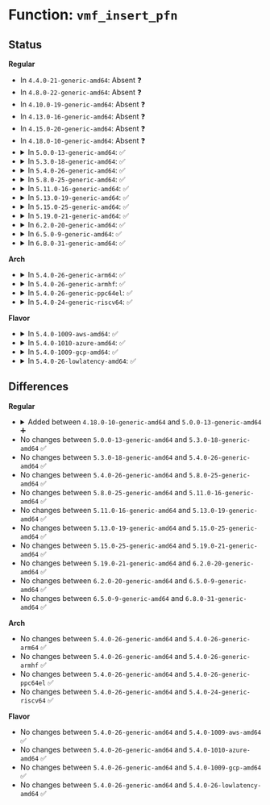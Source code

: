 # Function: <code>vmf_insert_pfn</code>

## Status
<b>Regular</b>
<ul>
<li>
In <code>4.4.0-21-generic-amd64</code>: Absent ❓
</li>
<li>
In <code>4.8.0-22-generic-amd64</code>: Absent ❓
</li>
<li>
In <code>4.10.0-19-generic-amd64</code>: Absent ❓
</li>
<li>
In <code>4.13.0-16-generic-amd64</code>: Absent ❓
</li>
<li>
In <code>4.15.0-20-generic-amd64</code>: Absent ❓
</li>
<li>
In <code>4.18.0-10-generic-amd64</code>: Absent ❓
</li>
<li>
<details>
<summary>In <code>5.0.0-13-generic-amd64</code>: ✅</summary>

```c
vm_fault_t vmf_insert_pfn(struct vm_area_struct * vma, long unsigned int addr, long unsigned int pfn)
```

```json
{
  "name": "vmf_insert_pfn",
  "collision_type": "Unique Global",
  "inline_type": "No",
  "funcs": [
    {
      "addr": 18446744071581222272,
      "name": "vmf_insert_pfn",
      "external": true,
      "loc": "mm/memory.c:1643",
      "file": "mm/memory.c",
      "inline": "seen, unknown",
      "caller_inline": [],
      "caller_func": [
        "arch/x86/entry/vdso/vma.c:vvar_fault",
        "arch/x86/entry/vdso/vma.c:vvar_fault"
      ]
    }
  ],
  "symbols": [
    {
      "addr": 18446744071581222272,
      "name": "vmf_insert_pfn",
      "section": ".text",
      "bind": "STB_GLOBAL",
      "size": 20
    }
  ]
}
```
</details>
</li>
<li>
<details>
<summary>In <code>5.3.0-18-generic-amd64</code>: ✅</summary>

```c
vm_fault_t vmf_insert_pfn(struct vm_area_struct * vma, long unsigned int addr, long unsigned int pfn)
```

```json
{
  "name": "vmf_insert_pfn",
  "collision_type": "Unique Global",
  "inline_type": "No",
  "funcs": [
    {
      "addr": 18446744071581295936,
      "name": "vmf_insert_pfn",
      "external": true,
      "loc": "mm/memory.c:1696",
      "file": "mm/memory.c",
      "inline": "seen, unknown",
      "caller_inline": [],
      "caller_func": [
        "arch/x86/entry/vdso/vma.c:vvar_fault",
        "arch/x86/entry/vdso/vma.c:vvar_fault"
      ]
    }
  ],
  "symbols": [
    {
      "addr": 18446744071581295936,
      "name": "vmf_insert_pfn",
      "section": ".text",
      "bind": "STB_GLOBAL",
      "size": 20
    }
  ]
}
```
</details>
</li>
<li>
<details>
<summary>In <code>5.4.0-26-generic-amd64</code>: ✅</summary>

```c
vm_fault_t vmf_insert_pfn(struct vm_area_struct * vma, long unsigned int addr, long unsigned int pfn)
```

```json
{
  "name": "vmf_insert_pfn",
  "collision_type": "Unique Global",
  "inline_type": "No",
  "funcs": [
    {
      "addr": 18446744071581354704,
      "name": "vmf_insert_pfn",
      "external": true,
      "loc": "mm/memory.c:1701",
      "file": "mm/memory.c",
      "inline": "seen, unknown",
      "caller_inline": [],
      "caller_func": [
        "arch/x86/entry/vdso/vma.c:vvar_fault",
        "arch/x86/entry/vdso/vma.c:vvar_fault"
      ]
    }
  ],
  "symbols": [
    {
      "addr": 18446744071581354704,
      "name": "vmf_insert_pfn",
      "section": ".text",
      "bind": "STB_GLOBAL",
      "size": 20
    }
  ]
}
```
</details>
</li>
<li>
<details>
<summary>In <code>5.8.0-25-generic-amd64</code>: ✅</summary>

```c
vm_fault_t vmf_insert_pfn(struct vm_area_struct * vma, long unsigned int addr, long unsigned int pfn)
```

```json
{
  "name": "vmf_insert_pfn",
  "collision_type": "Unique Global",
  "inline_type": "No",
  "funcs": [
    {
      "addr": 18446744071581543760,
      "name": "vmf_insert_pfn",
      "external": true,
      "loc": "mm/memory.c:1867",
      "file": "mm/memory.c",
      "inline": "seen, unknown",
      "caller_inline": [],
      "caller_func": [
        "arch/x86/entry/vdso/vma.c:vvar_fault",
        "arch/x86/entry/vdso/vma.c:vvar_fault",
        "arch/x86/entry/vdso/vma.c:vvar_fault",
        "arch/x86/entry/vdso/vma.c:vvar_fault"
      ]
    }
  ],
  "symbols": [
    {
      "addr": 18446744071581543760,
      "name": "vmf_insert_pfn",
      "section": ".text",
      "bind": "STB_GLOBAL",
      "size": 20
    }
  ]
}
```
</details>
</li>
<li>
<details>
<summary>In <code>5.11.0-16-generic-amd64</code>: ✅</summary>

```c
vm_fault_t vmf_insert_pfn(struct vm_area_struct * vma, long unsigned int addr, long unsigned int pfn)
```

```json
{
  "name": "vmf_insert_pfn",
  "collision_type": "Unique Global",
  "inline_type": "No",
  "funcs": [
    {
      "addr": 18446744071581586928,
      "name": "vmf_insert_pfn",
      "external": true,
      "loc": "mm/memory.c:2041",
      "file": "mm/memory.c",
      "inline": "seen, unknown",
      "caller_inline": [],
      "caller_func": [
        "arch/x86/entry/vdso/vma.c:vvar_fault",
        "arch/x86/entry/vdso/vma.c:vvar_fault",
        "arch/x86/entry/vdso/vma.c:vvar_fault",
        "arch/x86/entry/vdso/vma.c:vvar_fault",
        "arch/x86/kernel/cpu/sgx/encl.c:sgx_vma_fault"
      ]
    }
  ],
  "symbols": [
    {
      "addr": 18446744071581586928,
      "name": "vmf_insert_pfn",
      "section": ".text",
      "bind": "STB_GLOBAL",
      "size": 20
    }
  ]
}
```
</details>
</li>
<li>
<details>
<summary>In <code>5.13.0-19-generic-amd64</code>: ✅</summary>

```c
vm_fault_t vmf_insert_pfn(struct vm_area_struct * vma, long unsigned int addr, long unsigned int pfn)
```

```json
{
  "name": "vmf_insert_pfn",
  "collision_type": "Unique Global",
  "inline_type": "No",
  "funcs": [
    {
      "addr": 18446744071581608992,
      "name": "vmf_insert_pfn",
      "external": true,
      "loc": "mm/memory.c:2059",
      "file": "mm/memory.c",
      "inline": "seen, unknown",
      "caller_inline": [],
      "caller_func": [
        "arch/x86/entry/vdso/vma.c:vvar_fault",
        "arch/x86/entry/vdso/vma.c:vvar_fault",
        "arch/x86/entry/vdso/vma.c:vvar_fault",
        "arch/x86/entry/vdso/vma.c:vvar_fault",
        "arch/x86/kernel/cpu/sgx/encl.c:sgx_vma_fault",
        "arch/x86/kernel/cpu/sgx/virt.c:sgx_vepc_fault"
      ]
    }
  ],
  "symbols": [
    {
      "addr": 18446744071581608992,
      "name": "vmf_insert_pfn",
      "section": ".text",
      "bind": "STB_GLOBAL",
      "size": 20
    }
  ]
}
```
</details>
</li>
<li>
<details>
<summary>In <code>5.15.0-25-generic-amd64</code>: ✅</summary>

```c
vm_fault_t vmf_insert_pfn(struct vm_area_struct * vma, long unsigned int addr, long unsigned int pfn)
```

```json
{
  "name": "vmf_insert_pfn",
  "collision_type": "Unique Global",
  "inline_type": "No",
  "funcs": [
    {
      "addr": 18446744071581884560,
      "name": "vmf_insert_pfn",
      "external": true,
      "loc": "mm/memory.c:2154",
      "file": "mm/memory.c",
      "inline": "seen, unknown",
      "caller_inline": [],
      "caller_func": [
        "arch/x86/entry/vdso/vma.c:vvar_fault",
        "arch/x86/entry/vdso/vma.c:vvar_fault",
        "arch/x86/entry/vdso/vma.c:vvar_fault",
        "arch/x86/entry/vdso/vma.c:vvar_fault",
        "arch/x86/kernel/cpu/sgx/encl.c:sgx_vma_fault",
        "arch/x86/kernel/cpu/sgx/virt.c:sgx_vepc_fault"
      ]
    }
  ],
  "symbols": [
    {
      "addr": 18446744071581884560,
      "name": "vmf_insert_pfn",
      "section": ".text",
      "bind": "STB_GLOBAL",
      "size": 20
    }
  ]
}
```
</details>
</li>
<li>
<details>
<summary>In <code>5.19.0-21-generic-amd64</code>: ✅</summary>

```c
vm_fault_t vmf_insert_pfn(struct vm_area_struct * vma, long unsigned int addr, long unsigned int pfn)
```

```json
{
  "name": "vmf_insert_pfn",
  "collision_type": "Unique Global",
  "inline_type": "No",
  "funcs": [
    {
      "addr": 18446744071582275216,
      "name": "vmf_insert_pfn",
      "external": true,
      "loc": "mm/memory.c:2247",
      "file": "mm/memory.c",
      "inline": "seen, unknown",
      "caller_inline": [],
      "caller_func": [
        "arch/x86/entry/vdso/vma.c:vvar_fault",
        "arch/x86/entry/vdso/vma.c:vvar_fault",
        "arch/x86/entry/vdso/vma.c:vvar_fault",
        "arch/x86/entry/vdso/vma.c:vvar_fault",
        "arch/x86/kernel/cpu/sgx/encl.c:sgx_vma_fault",
        "arch/x86/kernel/cpu/sgx/virt.c:sgx_vepc_fault"
      ]
    }
  ],
  "symbols": [
    {
      "addr": 18446744071582275216,
      "name": "vmf_insert_pfn",
      "section": ".text",
      "bind": "STB_GLOBAL",
      "size": 32
    }
  ]
}
```
</details>
</li>
<li>
<details>
<summary>In <code>6.2.0-20-generic-amd64</code>: ✅</summary>

```c
vm_fault_t vmf_insert_pfn(struct vm_area_struct * vma, long unsigned int addr, long unsigned int pfn)
```

```json
{
  "name": "vmf_insert_pfn",
  "collision_type": "Unique Global",
  "inline_type": "No",
  "funcs": [
    {
      "addr": 18446744071582767568,
      "name": "vmf_insert_pfn",
      "external": true,
      "loc": "mm/memory.c:2218",
      "file": "mm/memory.c",
      "inline": "seen, unknown",
      "caller_inline": [],
      "caller_func": [
        "arch/x86/entry/vdso/vma.c:vvar_fault",
        "arch/x86/entry/vdso/vma.c:vvar_fault",
        "arch/x86/kernel/cpu/sgx/encl.c:sgx_vma_fault",
        "arch/x86/kernel/cpu/sgx/encl.c:sgx_encl_eaug_page",
        "arch/x86/kernel/cpu/sgx/virt.c:sgx_vepc_fault"
      ]
    }
  ],
  "symbols": [
    {
      "addr": 18446744071582767568,
      "name": "vmf_insert_pfn",
      "section": ".text",
      "bind": "STB_GLOBAL",
      "size": 32
    }
  ]
}
```
</details>
</li>
<li>
<details>
<summary>In <code>6.5.0-9-generic-amd64</code>: ✅</summary>

```c
vm_fault_t vmf_insert_pfn(struct vm_area_struct * vma, long unsigned int addr, long unsigned int pfn)
```

```json
{
  "name": "vmf_insert_pfn",
  "collision_type": "Unique Global",
  "inline_type": "No",
  "funcs": [
    {
      "addr": 18446744071582983888,
      "name": "vmf_insert_pfn",
      "external": true,
      "loc": "mm/memory.c:2251",
      "file": "mm/memory.c",
      "inline": "seen, unknown",
      "caller_inline": [],
      "caller_func": [
        "arch/x86/entry/vdso/vma.c:vvar_fault",
        "arch/x86/entry/vdso/vma.c:vvar_fault",
        "arch/x86/kernel/cpu/sgx/encl.c:sgx_vma_fault",
        "arch/x86/kernel/cpu/sgx/encl.c:sgx_encl_eaug_page",
        "arch/x86/kernel/cpu/sgx/virt.c:sgx_vepc_fault"
      ]
    }
  ],
  "symbols": [
    {
      "addr": 18446744071582983888,
      "name": "vmf_insert_pfn",
      "section": ".text",
      "bind": "STB_GLOBAL",
      "size": 32
    }
  ]
}
```
</details>
</li>
<li>
<details>
<summary>In <code>6.8.0-31-generic-amd64</code>: ✅</summary>

```c
vm_fault_t vmf_insert_pfn(struct vm_area_struct * vma, long unsigned int addr, long unsigned int pfn)
```

```json
{
  "name": "vmf_insert_pfn",
  "collision_type": "Unique Global",
  "inline_type": "No",
  "funcs": [
    {
      "addr": 18446744071583159312,
      "name": "vmf_insert_pfn",
      "external": true,
      "loc": "mm/memory.c:2274",
      "file": "mm/memory.c",
      "inline": "seen, unknown",
      "caller_inline": [],
      "caller_func": [
        "arch/x86/entry/vdso/vma.c:vvar_fault",
        "arch/x86/entry/vdso/vma.c:vvar_fault",
        "arch/x86/kernel/cpu/sgx/encl.c:sgx_vma_fault",
        "arch/x86/kernel/cpu/sgx/encl.c:sgx_encl_eaug_page",
        "arch/x86/kernel/cpu/sgx/virt.c:sgx_vepc_fault",
        "drivers/gpu/drm/drm_gem_shmem_helper.c:drm_gem_shmem_fault"
      ]
    }
  ],
  "symbols": [
    {
      "addr": 18446744071583159312,
      "name": "vmf_insert_pfn",
      "section": ".text",
      "bind": "STB_GLOBAL",
      "size": 32
    }
  ]
}
```
</details>
</li>
</ul>
<b>Arch</b>
<ul>
<li>
<details>
<summary>In <code>5.4.0-26-generic-arm64</code>: ✅</summary>

```c
vm_fault_t vmf_insert_pfn(struct vm_area_struct * vma, long unsigned int addr, long unsigned int pfn)
```

```json
{
  "name": "vmf_insert_pfn",
  "collision_type": "Unique Global",
  "inline_type": "No",
  "funcs": [
    {
      "addr": 18446603336492758880,
      "name": "vmf_insert_pfn",
      "external": true,
      "loc": "mm/memory.c:1701",
      "file": "mm/memory.c",
      "inline": "seen, unknown",
      "caller_inline": [],
      "caller_func": []
    }
  ],
  "symbols": [
    {
      "addr": 18446603336492758880,
      "name": "vmf_insert_pfn",
      "section": ".text",
      "bind": "STB_GLOBAL",
      "size": 72
    }
  ]
}
```
</details>
</li>
<li>
<details>
<summary>In <code>5.4.0-26-generic-armhf</code>: ✅</summary>

```c
vm_fault_t vmf_insert_pfn(struct vm_area_struct * vma, long unsigned int addr, long unsigned int pfn)
```

```json
{
  "name": "vmf_insert_pfn",
  "collision_type": "Unique Global",
  "inline_type": "No",
  "funcs": [
    {
      "addr": 3226574732,
      "name": "vmf_insert_pfn",
      "external": true,
      "loc": "mm/memory.c:1701",
      "file": "mm/memory.c",
      "inline": "seen, unknown",
      "caller_inline": [],
      "caller_func": []
    }
  ],
  "symbols": [
    {
      "addr": 3226574732,
      "name": "vmf_insert_pfn",
      "section": ".text",
      "bind": "STB_GLOBAL",
      "size": 32
    }
  ]
}
```
</details>
</li>
<li>
<details>
<summary>In <code>5.4.0-26-generic-ppc64el</code>: ✅</summary>

```c
vm_fault_t vmf_insert_pfn(struct vm_area_struct * vma, long unsigned int addr, long unsigned int pfn)
```

```json
{
  "name": "vmf_insert_pfn",
  "collision_type": "Unique Global",
  "inline_type": "No",
  "funcs": [
    {
      "addr": 13835058055286122464,
      "name": "vmf_insert_pfn",
      "external": true,
      "loc": "mm/memory.c:1701",
      "file": "mm/memory.c",
      "inline": "seen, unknown",
      "caller_inline": [],
      "caller_func": [
        "drivers/vfio/pci/vfio_pci_nvlink2.c:vfio_pci_nvgpu_mmap_fault"
      ]
    }
  ],
  "symbols": [
    {
      "addr": 13835058055286122464,
      "name": "vmf_insert_pfn",
      "section": ".text",
      "bind": "STB_GLOBAL",
      "size": 24
    }
  ]
}
```
</details>
</li>
<li>
<details>
<summary>In <code>5.4.0-24-generic-riscv64</code>: ✅</summary>

```c
vm_fault_t vmf_insert_pfn(struct vm_area_struct * vma, long unsigned int addr, long unsigned int pfn)
```

```json
{
  "name": "vmf_insert_pfn",
  "collision_type": "Unique Global",
  "inline_type": "No",
  "funcs": [
    {
      "addr": 18446743936272739874,
      "name": "vmf_insert_pfn",
      "external": true,
      "loc": "mm/memory.c:1701",
      "file": "mm/memory.c",
      "inline": "seen, unknown",
      "caller_inline": [],
      "caller_func": []
    }
  ],
  "symbols": [
    {
      "addr": 18446743936272739874,
      "name": "vmf_insert_pfn",
      "section": ".text",
      "bind": "STB_GLOBAL",
      "size": 62
    }
  ]
}
```
</details>
</li>
</ul>
<b>Flavor</b>
<ul>
<li>
<details>
<summary>In <code>5.4.0-1009-aws-amd64</code>: ✅</summary>

```c
vm_fault_t vmf_insert_pfn(struct vm_area_struct * vma, long unsigned int addr, long unsigned int pfn)
```

```json
{
  "name": "vmf_insert_pfn",
  "collision_type": "Unique Global",
  "inline_type": "No",
  "funcs": [
    {
      "addr": 18446744071581323552,
      "name": "vmf_insert_pfn",
      "external": true,
      "loc": "mm/memory.c:1701",
      "file": "mm/memory.c",
      "inline": "seen, unknown",
      "caller_inline": [],
      "caller_func": [
        "arch/x86/entry/vdso/vma.c:vvar_fault",
        "arch/x86/entry/vdso/vma.c:vvar_fault"
      ]
    }
  ],
  "symbols": [
    {
      "addr": 18446744071581323552,
      "name": "vmf_insert_pfn",
      "section": ".text",
      "bind": "STB_GLOBAL",
      "size": 20
    }
  ]
}
```
</details>
</li>
<li>
<details>
<summary>In <code>5.4.0-1010-azure-amd64</code>: ✅</summary>

```c
vm_fault_t vmf_insert_pfn(struct vm_area_struct * vma, long unsigned int addr, long unsigned int pfn)
```

```json
{
  "name": "vmf_insert_pfn",
  "collision_type": "Unique Global",
  "inline_type": "No",
  "funcs": [
    {
      "addr": 18446744071581267328,
      "name": "vmf_insert_pfn",
      "external": true,
      "loc": "mm/memory.c:1701",
      "file": "mm/memory.c",
      "inline": "seen, unknown",
      "caller_inline": [],
      "caller_func": [
        "arch/x86/entry/vdso/vma.c:vvar_fault",
        "arch/x86/entry/vdso/vma.c:vvar_fault"
      ]
    }
  ],
  "symbols": [
    {
      "addr": 18446744071581267328,
      "name": "vmf_insert_pfn",
      "section": ".text",
      "bind": "STB_GLOBAL",
      "size": 20
    }
  ]
}
```
</details>
</li>
<li>
<details>
<summary>In <code>5.4.0-1009-gcp-amd64</code>: ✅</summary>

```c
vm_fault_t vmf_insert_pfn(struct vm_area_struct * vma, long unsigned int addr, long unsigned int pfn)
```

```json
{
  "name": "vmf_insert_pfn",
  "collision_type": "Unique Global",
  "inline_type": "No",
  "funcs": [
    {
      "addr": 18446744071581314752,
      "name": "vmf_insert_pfn",
      "external": true,
      "loc": "mm/memory.c:1701",
      "file": "mm/memory.c",
      "inline": "seen, unknown",
      "caller_inline": [],
      "caller_func": [
        "arch/x86/entry/vdso/vma.c:vvar_fault",
        "arch/x86/entry/vdso/vma.c:vvar_fault"
      ]
    }
  ],
  "symbols": [
    {
      "addr": 18446744071581314752,
      "name": "vmf_insert_pfn",
      "section": ".text",
      "bind": "STB_GLOBAL",
      "size": 20
    }
  ]
}
```
</details>
</li>
<li>
<details>
<summary>In <code>5.4.0-26-lowlatency-amd64</code>: ✅</summary>

```c
vm_fault_t vmf_insert_pfn(struct vm_area_struct * vma, long unsigned int addr, long unsigned int pfn)
```

```json
{
  "name": "vmf_insert_pfn",
  "collision_type": "Unique Global",
  "inline_type": "No",
  "funcs": [
    {
      "addr": 18446744071581378704,
      "name": "vmf_insert_pfn",
      "external": true,
      "loc": "mm/memory.c:1701",
      "file": "mm/memory.c",
      "inline": "seen, unknown",
      "caller_inline": [],
      "caller_func": [
        "arch/x86/entry/vdso/vma.c:vvar_fault",
        "arch/x86/entry/vdso/vma.c:vvar_fault"
      ]
    }
  ],
  "symbols": [
    {
      "addr": 18446744071581378704,
      "name": "vmf_insert_pfn",
      "section": ".text",
      "bind": "STB_GLOBAL",
      "size": 20
    }
  ]
}
```
</details>
</li>
</ul>

## Differences
<b>Regular</b>
<ul>
<li>
<details>
<summary>Added between <code>4.18.0-10-generic-amd64</code> and <code>5.0.0-13-generic-amd64</code> ➕</summary>

```c
vm_fault_t vmf_insert_pfn(struct vm_area_struct * vma, long unsigned int addr, long unsigned int pfn)
```
</details>
</li>
<li>
No changes between <code>5.0.0-13-generic-amd64</code> and <code>5.3.0-18-generic-amd64</code> ✅
</li>
<li>
No changes between <code>5.3.0-18-generic-amd64</code> and <code>5.4.0-26-generic-amd64</code> ✅
</li>
<li>
No changes between <code>5.4.0-26-generic-amd64</code> and <code>5.8.0-25-generic-amd64</code> ✅
</li>
<li>
No changes between <code>5.8.0-25-generic-amd64</code> and <code>5.11.0-16-generic-amd64</code> ✅
</li>
<li>
No changes between <code>5.11.0-16-generic-amd64</code> and <code>5.13.0-19-generic-amd64</code> ✅
</li>
<li>
No changes between <code>5.13.0-19-generic-amd64</code> and <code>5.15.0-25-generic-amd64</code> ✅
</li>
<li>
No changes between <code>5.15.0-25-generic-amd64</code> and <code>5.19.0-21-generic-amd64</code> ✅
</li>
<li>
No changes between <code>5.19.0-21-generic-amd64</code> and <code>6.2.0-20-generic-amd64</code> ✅
</li>
<li>
No changes between <code>6.2.0-20-generic-amd64</code> and <code>6.5.0-9-generic-amd64</code> ✅
</li>
<li>
No changes between <code>6.5.0-9-generic-amd64</code> and <code>6.8.0-31-generic-amd64</code> ✅
</li>
</ul>
<b>Arch</b>
<ul>
<li>
No changes between <code>5.4.0-26-generic-amd64</code> and <code>5.4.0-26-generic-arm64</code> ✅
</li>
<li>
No changes between <code>5.4.0-26-generic-amd64</code> and <code>5.4.0-26-generic-armhf</code> ✅
</li>
<li>
No changes between <code>5.4.0-26-generic-amd64</code> and <code>5.4.0-26-generic-ppc64el</code> ✅
</li>
<li>
No changes between <code>5.4.0-26-generic-amd64</code> and <code>5.4.0-24-generic-riscv64</code> ✅
</li>
</ul>
<b>Flavor</b>
<ul>
<li>
No changes between <code>5.4.0-26-generic-amd64</code> and <code>5.4.0-1009-aws-amd64</code> ✅
</li>
<li>
No changes between <code>5.4.0-26-generic-amd64</code> and <code>5.4.0-1010-azure-amd64</code> ✅
</li>
<li>
No changes between <code>5.4.0-26-generic-amd64</code> and <code>5.4.0-1009-gcp-amd64</code> ✅
</li>
<li>
No changes between <code>5.4.0-26-generic-amd64</code> and <code>5.4.0-26-lowlatency-amd64</code> ✅
</li>
</ul>
